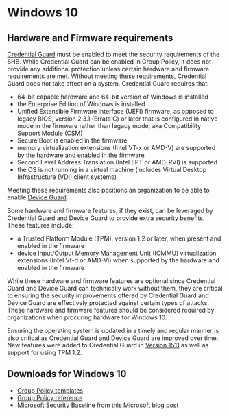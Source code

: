 # Windows 10

## Hardware and Firmware requirements
[Credential Guard](https://technet.microsoft.com/en-us/library/mt483740(v=vs.85).aspx) must be enabled to meet the security requirements of the SHB. While Credential Guard can be enabled in Group Policy, it does not provide any additional protection unless certain hardware and firmware requirements are met. Without meeting these requirements, Credential Guard does not take affect on a system. Credential Guard requires that: 
* 64-bit capable hardware and 64-bit version of Windows is installed
* the Enterprise Edition of Windows is installed
* Unified Extensible Firmware Interface (UEFI) firmware, as opposed to legacy BIOS, version 2.3.1 (Errata C) or later that is configured in native mode in the firmware rather than legacy mode, aka Compatibility Support Module (CSM)
* Secure Boot is enabled in the firmware
* memory virtualization extensions (Intel VT-x or AMD-V) are supported by the hardware and enabled in the firmware
* Second Level Address Translation (Intel EPT or AMD-RVI) is supported
* the OS is not running in a virtual machine (includes Virtual Desktop Infrastructure (VDI) client systems)

Meeting these requirements also positions an organization to be able to enable [Device Guard](https://technet.microsoft.com/en-us/library/mt463091(v=vs.85).aspx).

Some hardware and firmware features, if they exist, can be leveraged by Credential Guard and Device Guard to provide extra security benefits. These features include: 
* a Trusted Platform Module (TPM), version 1.2 or later, when present and enabled in the firmware
* device Input/Output Memory Management Unit (IOMMU) virtualization extensions (Intel Vt-d or AMD-Vi) when supported by the hardware and enabled in the firmware 

While these hardware and firmware features are optional since Credential Guard and Device Guard can technically work without them, they are critical to ensuring the security improvements offered by Credential Guard and Device Guard are effectively protected against certain types of attacks. These hardware and firmware features should be considered required by organizations when procuring hardware for Windows 10.


Ensuring the operating system is updated in a timely and regular manner is also critical as Credential Guard and Device Guard are improved over time. New features were added to Credential Guard in [Version 1511](https://technet.microsoft.com/en-us/library/mt621547(v=vs.85).aspx) as well as support for using TPM 1.2.



## Downloads for Windows 10
* [Group Policy templates](https://www.microsoft.com/en-us/download/details.aspx?id=48257)
* [Group Policy reference](https://www.microsoft.com/en-us/download/details.aspx?id=25250)
* [Microsoft Security Baseline](http://blogs.technet.com/cfs-filesystemfile.ashx/__key/telligent-evolution-components-attachments/01-4062-00-00-03-65-94-81/Windows-10-TH2-Security-Baseline.zip) from [this Microsoft blog post](http://blogs.technet.com/b/secguide/archive/2016/01/22/security-baseline-for-windows-10-v1511-quot-threshold-2-quot-final.aspx)

